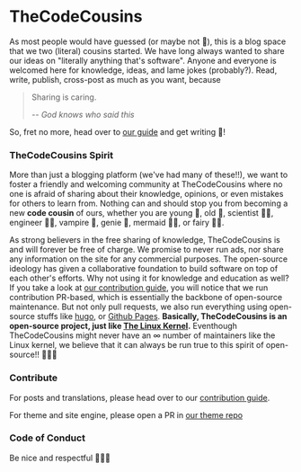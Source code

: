 # TheCodeCousins

As most people would have guessed (or maybe not 🤔), this is a blog space that we two (literal) cousins started.
We have long always wanted to share our ideas on "literally anything that's software".
Anyone and everyone is welcomed here for knowledge, ideas, and lame jokes (probably?).
Read, write, publish, cross-post as much as you want, because

> Sharing is caring.
>
> -- <cite>God knows who said this</cite>

So, fret no more, head over to [our guide](https://thecodecousins.com/contribute) and get writing 🎉!

### TheCodeCousins Spirit

More than just a blogging platform (we've had many of these!!), we want to foster a friendly and welcoming community at TheCodeCousins where no one is afraid of sharing about their knowledge, opinions, or even mistakes for others to learn from.
Nothing can and should stop you from becoming a new **code cousin** of ours, whether you are young 👶, old 👴, scientist 👩‍🔬, engineer 👨‍🔧, vampire 🧛, genie 🧞, mermaid 🧜‍♀️, or fairy 🧚‍♀️.

As strong believers in the free sharing of knowledge, TheCodeCousins is and will forever be free of charge.
We promise to never run ads, nor share any information on the site for any commercial purposes.
The open-source ideology has given a collaborative foundation to build software on top of each other's efforts.
Why not using it for knowledge and education as well?
If you take a look at [our contribution guide](https://thecodecousins.com/contribute), you will notice that we run contribution PR-based, which is essentially the backbone of open-source maintenance.
But not only pull requests, we also run everything using open-source stuffs like [hugo](https://gohugo.io/), or [Github Pages](https://pages.github.com/).
**Basically, TheCodeCousins is an open-source project, just like [The Linux Kernel](https://github.com/torvalds/linux).**
Eventhough TheCodeCousins might never have an ∞ number of maintainers like the Linux kernel, we believe that it can always be run true to this spirit of open-source!! 🚀🚀🚀

### Contribute

For posts and translations, please head over to our [contribution guide](https://thecodecousins.com/contribute).

For theme and site engine, please open a PR in [our theme repo](https://github.com/thecodecousins/hugo-theme-terminal)

### Code of Conduct

Be nice and respectful 🙆🙆‍♂️
